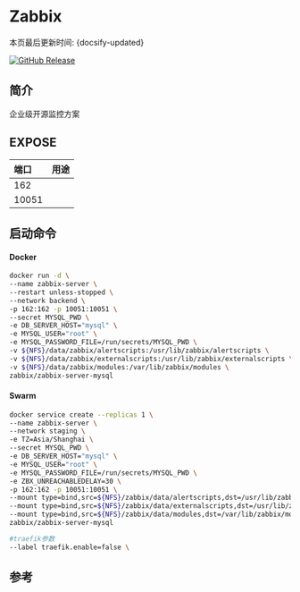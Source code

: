 # Zabbix

本页最后更新时间: {docsify-updated}

[![GitHub Release](https://img.shields.io/github/tag/zabbix/zabbix.svg)](https://github.com/zabbix/zabbix/tags)

## 简介

企业级开源监控方案

## EXPOSE

| 端口 | 用途 |
| :--- | :--- |
| 162 |  |
| 10051 |  |



## 启动命令

<!-- tabs:start -->
#### **Docker**
```bash
docker run -d \
--name zabbix-server \
--restart unless-stopped \
--network backend \
-p 162:162 -p 10051:10051 \
--secret MYSQL_PWD \
-e DB_SERVER_HOST="mysql" \
-e MYSQL_USER="root" \
-e MYSQL_PASSWORD_FILE=/run/secrets/MYSQL_PWD \
-v ${NFS}/data/zabbix/alertscripts:/usr/lib/zabbix/alertscripts \
-v ${NFS}/data/zabbix/externalscripts:/usr/lib/zabbix/externalscripts \
-v ${NFS}/data/zabbix/modules:/var/lib/zabbix/modules \
zabbix/zabbix-server-mysql
```


#### **Swarm**
```bash
docker service create --replicas 1 \
--name zabbix-server \
--network staging \
-e TZ=Asia/Shanghai \
--secret MYSQL_PWD \
-e DB_SERVER_HOST="mysql" \
-e MYSQL_USER="root" \
-e MYSQL_PASSWORD_FILE=/run/secrets/MYSQL_PWD \
-e ZBX_UNREACHABLEDELAY=30 \
-p 162:162 -p 10051:10051 \
--mount type=bind,src=${NFS}/zabbix/data/alertscripts,dst=/usr/lib/zabbix/alertscripts \
--mount type=bind,src=${NFS}/zabbix/data/externalscripts,dst=/usr/lib/zabbix/externalscripts \
--mount type=bind,src=${NFS}/zabbix/data/modules,dst=/var/lib/zabbix/modules \
zabbix/zabbix-server-mysql

#traefik参数
--label traefik.enable=false \
```

<!-- tabs:end -->



## 参考

